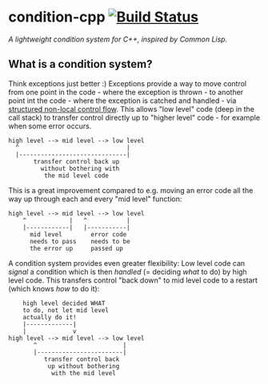 # condition-cpp [![Build Status](https://travis-ci.com/musteresel/condition-cpp.svg?branch=master)](https://travis-ci.com/musteresel/condition-cpp)

*A lightweight condition system for C++, inspired by Common Lisp.*

## What is a condition system?

Think exceptions just better :) Exceptions provide a way to move
control from one point in the code - where the exception is thrown -
to another point int the code - where the exception is catched and
handled - via [structured non-local control flow][non-local-c-flow].
This allows "low level" code (deep in the call stack) to transfer
control directly up to "higher level" code - for example when some
error occurs.

~~~
high level --> mid level --> low level
  ^                              |
  |------------------------------|
       transfer control back up
         without bothering with
          the mid level code
~~~


This is a great improvement compared to e.g. moving an error code all
the way up through each and every "mid level" function:

~~~
high level --> mid level --> low level
    ^            |   ^           |
    |------------|   |-----------|
      mid level        error code
      needs to pass    needs to be
      the error up     passed up
~~~

A condition system provides even greater flexibility: Low level code
can *signal* a condition which is then *handled* (= deciding *what* to
do) by high level code.  This transfers control "back down" to mid
level code to a restart (which knows *how* to do it):

~~~
    high level decided WHAT
    to do, not let mid level
    actually do it!
    |-------------|
    |             v
high level --> mid level --> low level
       ^                        |
       |------------------------|
          transfer control back
           up without bothering
            with the mid level
~~~


[non-local-c-flow]: https://en.wikipedia.org/wiki/Control_flow#Structured_non-local_control_flow
